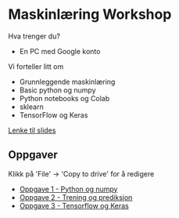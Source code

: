 # Maskinlæring Workshop

Hva trenger du?
- En PC med Google konto

Vi forteller litt om
- Grunnleggende maskinlæring
- Basic python og numpy
- Python notebooks og Colab
- sklearn
- TensorFlow og Keras

[Lenke til slides](https://docs.google.com/presentation/d/1dCxx9XzlcZVNY7FcahA_84xMlcAHANzJ-P7et0YoiPk/edit#slide=id.p)

## Oppgaver
Klikk på 'File' -> 'Copy to drive' for å redigere 
- [Oppgave 1 - Python og numpy](https://colab.research.google.com/drive/1Xjb4WJh26hhTc3Z8UtBbZ0W_RGV3PSJ-)
- [Oppgave 2 - Trening og prediksjon](https://colab.research.google.com/drive/1thbYC0nCWRhxUVgrVEXIpN8u2wnDK0Al)
- [Oppgave 3 - Tensorflow og Keras](https://colab.research.google.com/drive/1Kj3u0WStsRvXUh2TpY9K-n4tskpGn7fV)
